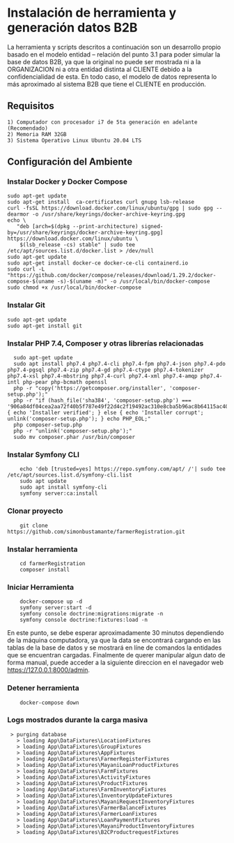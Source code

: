 # Instalación de herramienta y generación datos B2B

La herramienta y scripts descritos a continuación son un desarrollo propio basado en el modelo entidad – relación del punto 3.1 para poder simular la base de datos B2B, ya que la original no puede ser mostrada ni a la ORGANIZACION ni a otra entidad distinta al CLIENTE debido a la confidencialidad de esta. En todo caso, el modelo de datos representa lo más aproximado al sistema B2B que tiene el CLIENTE en producción.

## Requisitos

    1) Computador con procesador i7 de 5ta generación en adelante (Recomendado)
    2) Memoria RAM 32GB
    3) Sistema Operativo Linux Ubuntu 20.04 LTS
    
## Configuración del Ambiente

### Instalar Docker  y Docker Compose

    sudo apt-get update
    sudo apt-get install  ca-certificates curl gnupg lsb-release
    curl -fsSL https://download.docker.com/linux/ubuntu/gpg | sudo gpg --dearmor -o /usr/share/keyrings/docker-archive-keyring.gpg
    echo \
       "deb [arch=$(dpkg --print-architecture) signed-by=/usr/share/keyrings/docker-archive-keyring.gpg] https://download.docker.com/linux/ubuntu \
        $(lsb_release -cs) stable" | sudo tee /etc/apt/sources.list.d/docker.list > /dev/null
    sudo apt-get update
    sudo apt-get install docker-ce docker-ce-cli containerd.io
    sudo curl -L "https://github.com/docker/compose/releases/download/1.29.2/docker-compose-$(uname -s)-$(uname -m)" -o /usr/local/bin/docker-compose
    sudo chmod +x /usr/local/bin/docker-compose
    
### Instalar Git

    sudo apt-get update
    sudo apt-get install git

### Instalar PHP 7.4, Composer  y otras librerías relacionadas

      sudo apt-get update
      sudo apt install php7.4 php7.4-cli php7.4-fpm php7.4-json php7.4-pdo php7.4-pgsql php7.4-zip php7.4-gd php7.4-ctype php7.4-tokenizer php7.4-xsl php7.4-mbstring php7.4-curl php7.4-xml php7.4-amqp php7.4-intl php-pear php-bcmath openssl
      php -r "copy('https://getcomposer.org/installer', 'composer-setup.php');"
      php -r "if (hash_file('sha384', 'composer-setup.php') === '906a84df04cea2aa72f40b5f787e49f22d4c2f19492ac310e8cba5b96ac8b64115ac402c8cd292b8a03482574915d1a8') { echo 'Installer verified'; } else { echo 'Installer corrupt'; unlink('composer-setup.php'); } echo PHP_EOL;"
      php composer-setup.php
      php -r "unlink('composer-setup.php');"
      sudo mv composer.phar /usr/bin/composer

### Instalar Symfony CLI

        echo 'deb [trusted=yes] https://repo.symfony.com/apt/ /'| sudo tee /etc/apt/sources.list.d/symfony-cli.list
        sudo apt update
        sudo apt install symfony-cli
        symfony server:ca:install

### Clonar proyecto

        git clone https://github.com/simonbustamante/farmerRegistration.git

### Instalar herramienta

        cd farmerRegistration
        composer install
        
### Iniciar Herramienta

        docker-compose up -d
        symfony server:start -d
        symfony console doctrine:migrations:migrate -n
        symfony console doctrine:fixtures:load -n
        
En este punto, se debe esperar aproximadamente 30 minutos dependiendo de la máquina computadora, ya que  la data se encontrará cargando en las tablas de la base de datos y se mostrará en líne de comandos la entidades que se encuentran cargadas.  Finalmente de querer manipular algun dato de forma manual, puede acceder a la siguiente direccion en el navegador web https://127.0.0.1:8000/admin. 

### Detener herramienta

        docker-compose down

### Logs mostrados durante la carga masiva

     > purging database
       > loading App\DataFixtures\LocationFixtures
       > loading App\DataFixtures\GroupFixtures
       > loading App\DataFixtures\AppFixtures
       > loading App\DataFixtures\FarmerRegisterFixtures
       > loading App\DataFixtures\MayaniLoanProductFixtures
       > loading App\DataFixtures\FarmFixtures
       > loading App\DataFixtures\ActivityFixtures
       > loading App\DataFixtures\ProductFixtures
       > loading App\DataFixtures\FarmInventoryFixtures
       > loading App\DataFixtures\InventoryUpdateFixtures
       > loading App\DataFixtures\MayaniRequestInventoryFixtures
       > loading App\DataFixtures\FarmerBalanceFixtures
       > loading App\DataFixtures\FarmerLoanFixtures
       > loading App\DataFixtures\LoanPaymentFixtures
       > loading App\DataFixtures\MayaniProductInventoryFixtures
       > loading App\DataFixtures\B2CProductrequestFixtures

